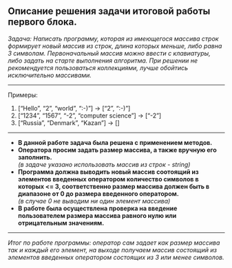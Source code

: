 ## **Описание решения задачи итоговой работы первого блока.**

*Задача: Написать программу, которая из имеющегося массива строк формирует новый массив из строк, длина которых меньше, либо равна 3 символам. Первоначальный массив можно ввести с клавиатуры, либо задать на старте выполнения алгоритма. При решении не рекомендуется пользоваться коллекциями, лучше обойтись исключительно массивами.*
***
  
Примеры:  
1. [“Hello”, “2”, “world”, “:-)”] → [“2”, “:-)”]  
2. [“1234”, “1567”, “-2”, “computer science”] → [“-2”]  
3. [“Russia”, “Denmark”, “Kazan”] → []

***
* **В данной работе задача была решена с применением методов.**
* **Оператора просим задать размер массива, а также вручную его заполнить.**  
*(в задаче указано использовать массив из строк - string)*
* **Программа должна выводить новый массив соотоящий из элементов введенных оператором количество символов в которых <= 3, соответственно размер массива должен быть в диапазоне от 0 до размера введенного оператором.**  
*(в случае 0 не выводим ни один элемент массива)*
* **В работе была осуществлена проверка на введение пользователем размера массива равного нулю или отрицательным значениям.**
***

*Итог по работе программы: оператор сам задает как размер массива так и каждый его элемент, на выходе получаем массив состоящий из элементов введенных оператором состоящих из 3 или менее символов.*